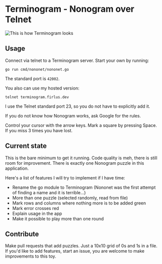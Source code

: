 # Terminogram - Nonogram over Telnet
![This is how Terminogram looks](firl.us/terminogram-screenshot)

## Usage
Connect via telnet to a Terminogram server. Start your own by running:
```
go run cmd/nononet/nononet.go
```
The standard port is ```42002```.

You also can use my hosted version:
```
telnet terminogram.firlus.dev
```
I use the Telnet standard port 23, so you do not have to explicitly add it.

If you do not know how Nonogram works, ask Google for the rules.

Control your cursor with the arrow keys. Mark a square by pressing Space.
If you miss 3 times you have lost.

## Current state
This is the bare minimum to get it running. Code quality is meh, there is still room for improvement.
There is exactly one Nonogram puzzle in this application.

Here's a list of features I will try to implement if I have time:
* Rename the go module to Terminogram (Nononet was the first attempt of finding a name and it is terrible...)
* More than one puzzle (selected randomly, read from file)
* Mark rows and columns where nothing more is to be added green
* Mark error crosses red
* Explain usage in the app
* Make it possible to play more than one round

## Contribute
Make pull requests that add puzzles. Just a 10x10 grid of 0s and 1s in a file. If you'd like to add features, start an issue, you are welcome to make improvements to this toy. 
